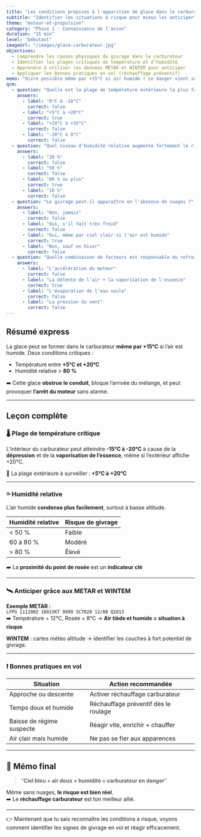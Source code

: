 ```yaml
---
title: "Les conditions propices à l'apparition de glace dans le carburateur"
subtitle: "Identifier les situations à risque pour mieux les anticiper"
theme: "moteur-et-propulsion"
category: "Phase 1 - Connaissance de l'avion"
duration: "15 min"
level: "Débutant"
imageUrl: "/images/glace-carburateur.jpg"
objectives:
  - Comprendre les causes physiques du givrage dans le carburateur
  - Identifier les plages critiques de température et d’humidité
  - Apprendre à utiliser les données METAR et WINTEM pour anticiper
  - Appliquer les bonnes pratiques en vol (réchauffage préventif)
memo: "Givre possible même par +15°C si air humide ! Le danger vient souvent en approche à bas régime."
qcm:
  - question: "Quelle est la plage de température extérieure la plus favorable à la formation de givre dans le carburateur ?"
    answers:
      - label: "0°C à -10°C"
        correct: false
      - label: "+5°C à +20°C"
        correct: true
      - label: "+20°C à +35°C"
        correct: false
      - label: "-20°C à 0°C"
        correct: false
  - question: "Quel niveau d'humidité relative augmente fortement le risque de givrage ?"
    answers:
      - label: "20 %"
        correct: false
      - label: "50 %"
        correct: false
      - label: "80 % ou plus"
        correct: true
      - label: "10 %"
        correct: false
  - question: "Le givrage peut-il apparaître en l'absence de nuages ?"
    answers:
      - label: "Non, jamais"
        correct: false
      - label: "Oui, s'il fait très froid"
        correct: false
      - label: "Oui, même par ciel clair si l'air est humide"
        correct: true
      - label: "Non, sauf en hiver"
        correct: false
  - question: "Quelle combinaison de facteurs est responsable du refroidissement dans le carburateur ?"
    answers:
      - label: "L'accélération du moteur"
        correct: false
      - label: "La détente de l'air + la vaporisation de l'essence"
        correct: true
      - label: "L'évaporation de l'eau seule"
        correct: false
      - label: "La pression du vent"
        correct: false
---
```


## Résumé express

La glace peut se former dans le carburateur **même par +15°C** si l’air est humide. Deux conditions critiques :

- Température entre **+5°C et +20°C**
- Humidité relative > **80 %**

➡️ Cette glace **obstrue le conduit**, bloque l’arrivée du mélange, et peut provoquer **l’arrêt du moteur** sans alarme.

---

## Leçon complète

### 🌡️ Plage de température critique

L’intérieur du carburateur peut atteindre **-15°C à -20°C** à cause de la **dépression** et de la **vaporisation de l’essence**, même si l’extérieur affiche +20°C.

🧊 La plage extérieure à surveiller : **+5°C à +20°C**

---

### 💦 Humidité relative

L’air humide **condense plus facilement**, surtout à basse altitude.

| Humidité relative | Risque de givrage |
| ----------------- | ----------------- |
| < 50 %            | Faible            |
| 60 à 80 %         | Modéré            |
| > 80 %            | Élevé             |

➡️ La **proximité du point de rosée** est un **indicateur clé**

---

### 🛰️ Anticiper grâce aux METAR et WINTEM

**Exemple METAR :**  
`LFPG 111200Z 18015KT 9999 SCT020 12/08 Q1013`  
➡️ Température = 12°C, Rosée = 8°C → **Air tiède et humide = situation à risque**

**WINTEM** : cartes météo altitude → identifier les couches à fort potentiel de givrage.

---

### ❗ Bonnes pratiques en vol

| Situation                 | Action recommandée                   |
| ------------------------- | ------------------------------------ |
| Approche ou descente      | Activer réchauffage carburateur      |
| Temps doux et humide      | Réchauffage préventif dès le roulage |
| Baisse de régime suspecte | Réagir vite, enrichir + chauffer     |
| Air clair mais humide     | Ne pas se fier aux apparences        |

---

## 🧠 Mémo final

> "**Ciel bleu + air doux + humidité = carburateur en danger**"

Même sans nuages, **le risque est bien réel**.  
➡️ Le **réchauffage carburateur** est ton meilleur allié.

---

👉 Maintenant que tu sais reconnaître les conditions à risque, voyons comment identifier les signes de givrage en vol et réagir efficacement.
